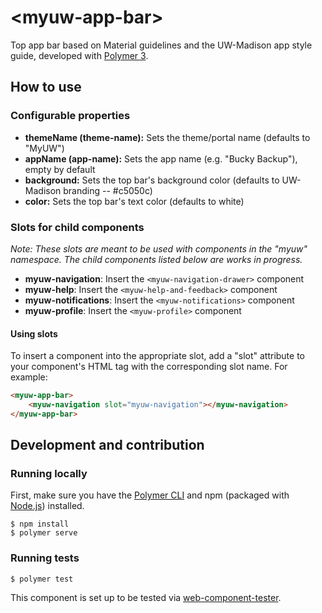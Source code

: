 # \<myuw-app-bar\>

Top app bar based on Material guidelines and the UW-Madison app style guide, developed with [Polymer 3](https://www.polymer-project.org/).

## How to use

### Configurable properties

- **themeName (theme-name):** Sets the theme/portal name (defaults to "MyUW")
- **appName (app-name):** Sets the app name (e.g. "Bucky Backup"), empty by default
- **background:** Sets the top bar's background color (defaults to UW-Madison branding -- #c5050c)
- **color:** Sets the top bar's text color (defaults to white)

### Slots for child components

*Note: These slots are meant to be used with components in the "myuw" namespace. The child components listed below are works in progress.*

- **myuw-navigation**: Insert the `<myuw-navigation-drawer>` component
- **myuw-help**: Insert the `<myuw-help-and-feedback>` component
- **myuw-notifications**:  Insert the `<myuw-notifications>` component
- **myuw-profile**: Insert the `<myuw-profile>` component

#### Using slots

To insert a component into the appropriate slot, add a "slot" attribute to your component's HTML tag with the corresponding slot name. For example:

```HTML
<myuw-app-bar>
    <myuw-navigation slot="myuw-navigation"></myuw-navigation>
</myuw-app-bar>
```

## Development and contribution

### Running locally

First, make sure you have the [Polymer CLI](https://www.npmjs.com/package/polymer-cli) and npm (packaged with [Node.js](https://nodejs.org)) installed.

```
$ npm install
$ polymer serve
```

### Running tests

```
$ polymer test
```

This component is set up to be tested via [web-component-tester](https://github.com/Polymer/web-component-tester).
